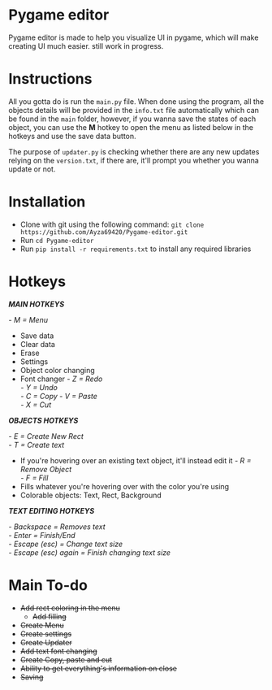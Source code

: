 # Pygame editor

Pygame editor is made to help you visualize UI in pygame, which will make creating UI much easier. still work in progress.

# Instructions

All you gotta do is run the `main.py` file. When done using the program, all the objects details will be provided in the ``info.txt`` file automatically which can be found in the ``main`` folder, however, if you wanna save the states of each object, you can use the **M** hotkey to open the menu as listed below in the hotkeys and use the save data button.

The purpose of ``updater.py`` is checking whether there are any new updates relying on the ``version.txt``, if there are, it'll prompt you whether you wanna update or not.

# Installation

- Clone with git using the following command: ```git clone https://github.com/Ayza69420/Pygame-editor.git```
- Run ``cd Pygame-editor``
- Run ``pip install -r requirements.txt`` to install any required libraries

# Hotkeys

***MAIN HOTKEYS***

*- M = Menu*  
  - Save data
  - Clear data
  - Erase
  - Settings
  - Object color changing
  - Font changer
*- Z = Redo*  
*- Y = Undo*  
*- C = Copy*
*- V = Paste*  
*- X = Cut*  

***OBJECTS HOTKEYS***  

*- E = Create New Rect*  
*- T = Create text*  
  - If you're hovering over an existing text object, it'll instead edit it
*- R = Remove Object*  
*- F = Fill*
  - Fills whatever you're hovering over with the color you're using
  - Colorable objects: Text, Rect, Background

***TEXT EDITING HOTKEYS***

*- Backspace = Removes text*  
*- Enter = Finish/End*  
*- Escape (esc) = Change text size*  
*- Escape (esc) again = Finish changing text size*  


# Main To-do

- ~~Add rect coloring in the menu~~
  - ~~Add filling~~
- ~~Create Menu~~
- ~~Create settings~~  
- ~~Create Updater~~
- ~~Add text font changing~~
- ~~Create Copy, paste and cut~~
- ~~Ability to get everything's information on close~~
- ~~Saving~~
